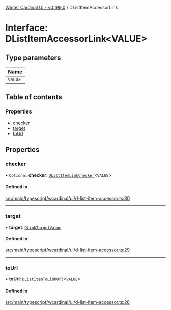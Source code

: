 [Winter Cardinal UI - v0.199.0](../index.md) / DListItemAccessorLink

# Interface: DListItemAccessorLink<VALUE\>

## Type parameters

| Name |
| :------ |
| `VALUE` |

## Table of contents

### Properties

- [checker](DListItemAccessorLink.md#checker)
- [target](DListItemAccessorLink.md#target)
- [toUrl](DListItemAccessorLink.md#tourl)

## Properties

### checker

• `Optional` **checker**: [`DListItemLinkChecker`](../index.md#dlistitemlinkchecker)<`VALUE`\>

#### Defined in

[src/main/typescript/wcardinal/ui/d-list-item-accessor.ts:30](https://github.com/winter-cardinal/winter-cardinal-ui/blob/v0.199.0/src/main/typescript/wcardinal/ui/d-list-item-accessor.ts#L30)

___

### target

• **target**: [`DLinkTargetValue`](../index.md#dlinktargetvalue)

#### Defined in

[src/main/typescript/wcardinal/ui/d-list-item-accessor.ts:29](https://github.com/winter-cardinal/winter-cardinal-ui/blob/v0.199.0/src/main/typescript/wcardinal/ui/d-list-item-accessor.ts#L29)

___

### toUrl

• **toUrl**: [`DListItemToLinkUrl`](../index.md#dlistitemtolinkurl)<`VALUE`\>

#### Defined in

[src/main/typescript/wcardinal/ui/d-list-item-accessor.ts:28](https://github.com/winter-cardinal/winter-cardinal-ui/blob/v0.199.0/src/main/typescript/wcardinal/ui/d-list-item-accessor.ts#L28)
